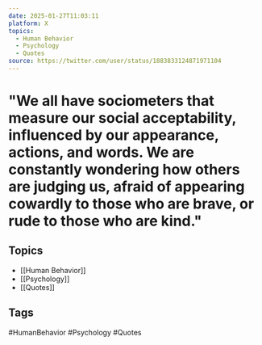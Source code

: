 ```yaml
---
date: 2025-01-27T11:03:11
platform: X
topics:
  - Human Behavior
  - Psychology
  - Quotes
source: https://twitter.com/user/status/1883833124871971104
---
```

# "We all have sociometers that measure our social acceptability, influenced by our appearance, actions, and words. We are constantly wondering how others are judging us, afraid of appearing cowardly to those who are brave, or rude to those who are kind."

## Topics
- [[Human Behavior]]
- [[Psychology]]
- [[Quotes]]

## Tags
#HumanBehavior #Psychology #Quotes